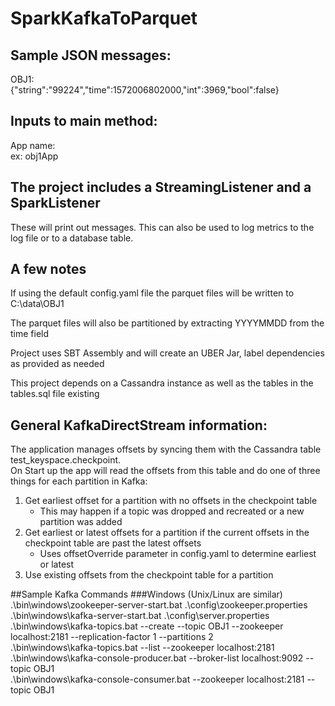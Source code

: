 # SparkKafkaToParquet

## Sample JSON messages:

OBJ1: <br />
{"string":"99224","time":1572006802000,"int":3969,"bool":false}

## Inputs to main method:
App name: <br />
ex: obj1App

## The project includes a StreamingListener and a SparkListener
These will print out messages. This can also be used to log metrics to the log file or to a database table.

## A few notes

If using the default config.yaml file the parquet files will be written to C:\data\OBJ1

The parquet files will also be partitioned by extracting YYYYMMDD from the time field

Project uses SBT Assembly and will create an UBER Jar, label dependencies as provided as needed

This project depends on a Cassandra instance as well as the tables in the tables.sql file existing

## General KafkaDirectStream information:
The application manages offsets by syncing them with the Cassandra table test_keyspace.checkpoint. <br />
On Start up the app will read the offsets from this table and do one of three things for each partition in Kafka:
<OL>
<LI>Get earliest offset for a partition with no offsets in the checkpoint table
<UL>
<LI>This may happen if a topic was dropped and recreated or a new partition was added
</UL>
<LI>Get earliest or latest offsets for a partition if the current offsets in the checkpoint table are past the latest offsets
<UL>
<LI>Uses offsetOverride parameter in config.yaml to determine earliest or latest
</UL>
<LI>Use existing offsets from the checkpoint table for a partition
</OL>

##Sample Kafka Commands
###Windows (Unix/Linux are similar)
.\bin\windows\zookeeper-server-start.bat .\config\zookeeper.properties <br />
.\bin\windows\kafka-server-start.bat .\config\server.properties <br />
.\bin\windows\kafka-topics.bat --create --topic OBJ1 --zookeeper localhost:2181 --replication-factor 1 --partitions 2 <br />
.\bin\windows\kafka-topics.bat --list --zookeeper localhost:2181 <br />
.\bin\windows\kafka-console-producer.bat --broker-list localhost:9092 --topic OBJ1 <br />
.\bin\windows\kafka-console-consumer.bat --zookeeper localhost:2181 --topic OBJ1
